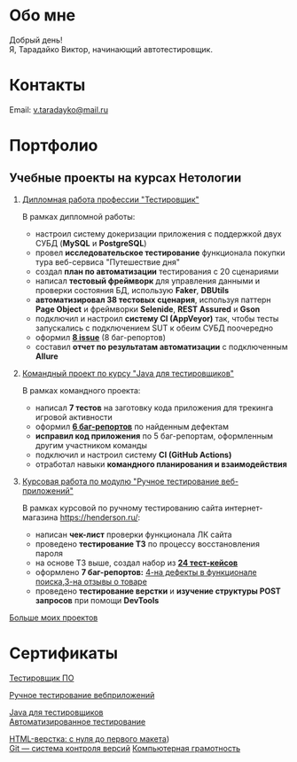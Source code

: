 # Обо мне

Добрый день!  
Я, Тарадайко Виктор, начинающий автотестировщик. 

# Контакты
     
Email: v.taradayko@mail.ru  

# Портфолио

## Учебные проекты на курсах Нетологии

1. [Дипломная работа профессии "Тестировщик"](https://github.com/Viktor2491/QA-Diplom.git)

    В рамках дипломной работы:

    - настроил систему докеризации приложения с поддержкой двух СУБД (**MySQL** и **PostgreSQL**)
    - провел **исследовательское тестирование** функционала покупки тура веб-сервиса "Путешествие дня"
    - создал **план по автоматизации** тестирования с 20 сценариями
    - написал **тестовый фреймворк** для управления данными и проверки состояния БД, использую **Faker**, **DBUtils**
    - **автоматизировал 38 тестовых сценария**, используя паттерн **Page Object** и фреймворки **Selenide**, **REST Assured** и **Gson**
    - подключил и настроил **систему CI (AppVeyor)** так, чтобы тесты запускались с подключением SUT к обеим СУБД поочередно
    - оформил [**8 issue**](https://github.com/Viktor2491/QA-Diplom/issues) (8 баг-репортов)
    - составил **отчет по результатам автоматизации** с подключенным **Allure**


1. [Командный проект по курсу "Java для тестировщиков"](https://github.com/DmitryMikita/GameStore_testing.git)

    В рамках командного проекта: 

     - написал **7 тестов** на заготовку кода приложения для трекинга игровой активности
     - оформил [**6 баг-репортов**](https://github.com/DmitryMikita/GameStore_testing/issues?q=is%3Aissue+is%3Aclosed) по найденным дефектам
     - **исправил код приложения** по 5 баг-репортам, оформленным другим участником команды
     - подключил и настроил систему **CI (GitHub Actions)**
     - отработал навыки **командного планирования и взаимодействия**

1. [Курсовая работа по модулю "Ручное тестирование веб-приложений"](https://docs.google.com/spreadsheets/d/1qeVGnFKS7NjMV8O19GbYHfcnCjph7PB6jLOaJ1FN47c/edit#gid=0)

    В рамках курсовой по ручному тестированию сайта интернет-магазина https://henderson.ru/:

    - написан **чек-лист** проверки функционала ЛК сайта 
    - проведено **тестирование ТЗ** по процессу восстановления пароля
    - на основе ТЗ выше, создал набор из [**24 тест-кейсов**](https://docs.google.com/spreadsheets/d/1KU7FRp8vw2548GV2Y6shte5r3pt2Joeb/edit?usp=sharing&ouid=108750645653417271805&rtpof=true&sd=true)
    - оформлено **7 баг-репортов:** [4-на дефекты в функционале поиска](https://docs.google.com/spreadsheets/d/1MmlP-mN6f_jaI7kFDgcm_cXTsGyvt5g2/edit?usp=sharing&ouid=108750645653417271805&rtpof=true&sd=true),[3-на отзывы о товаре](https://docs.google.com/spreadsheets/d/1HjhGgYgmHNqMGzBgfKoIT8qL0__4Tl1k/edit?usp=sharing&ouid=108750645653417271805&rtpof=true&sd=true) 
    - проведено **тестирование верстки** и **изучение структуры POST запросов** при помощи **DevTools**
 
[Больше моих проектов](https://github.com/Viktor2491?tab=repositories)

# Сертификаты

[Тестировщик ПО](https://github.com/Viktor2491/Viktor2491/blob/main/Certificates/certificate%20(6).pdf)  

[Ручное тестирование вебприложений](https://github.com/Viktor2491/Viktor2491/blob/main/Certificates/certificate%20(2).pdf)

[Java для тестировщиков](https://github.com/Viktor2491/Viktor2491/blob/main/Certificates/certificate%20(4).pdf)  
[Автоматизированное тестирование](https://github.com/Viktor2491/Viktor2491/blob/main/Certificates/certificate%20(5).pdf)

[ HTML-верстка: с нуля до первого макета](https://github.com/Viktor2491/Viktor2491/blob/main/Certificates/certificate.pdf))   
[Git — система контроля версий](https://github.com/Viktor2491/Viktor2491/blob/main/Certificates/certificate%20(3).pdf)
[Компьютерная грамотность](https://github.com/Viktor2491/Viktor2491/blob/main/Certificates/certificate%20(1).pdf)  


